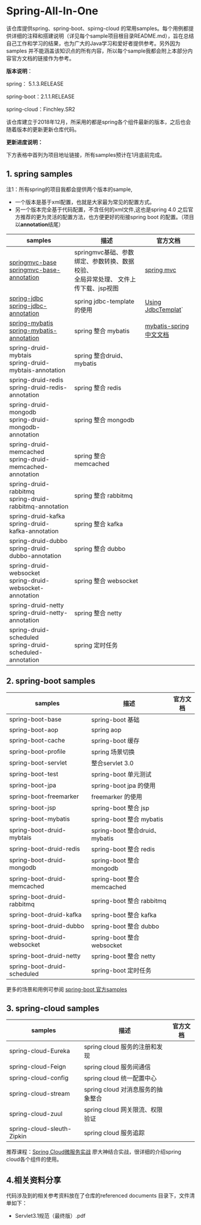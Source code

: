 # Spring-All-In-One

该仓库提供spring、spring-boot、spirng-cloud 的常用samples。每个用例都提供详细的注释和搭建说明（详见每个sample项目根目录README.md），旨在总结自己工作和学习的结果，也为广大的Java学习和爱好者提供参考。另外因为samples 并不能涵盖该知识点的所有内容，所以每个sample我都会附上本部分内容官方文档的链接作为参考。

**版本说明**：

spring： 5.1.3.RELEASE

spring-boot：2.1.1.RELEASE

spring-cloud：Finchley.SR2

该仓库建立于2018年12月，所采用的都是spring各个组件最新的版本，之后也会随着版本的更新更新仓库代码。

**更新进度说明：**

下方表格中首列为项目地址链接，所有samples预计在1月底前完成。

## 1. spring samples

注1：所有spring的项目我都会提供两个版本的sample,

- 一个版本是基于xml配置，也就是大家最为常见的配置方式。
- 另一个版本完全基于代码配置，不含任何的xml文件,这也是spring 4.0 之后官方推荐的更为灵活的配置方法，也方便更好的衔接spring boot 的配置。（项目以**annotation**结尾）

| samples                                                      | 描述                                                         | 官方文档                                                     |
| ------------------------------------------------------------ | ------------------------------------------------------------ | ------------------------------------------------------------ |
| [springmvc-base](https://github.com/heibaiying/Spring-All-In-One/tree/master/spring/springmvc-base)<br/>[springmvc-base-annotation](https://github.com/heibaiying/Spring-All-In-One/tree/master/spring/springmvc-base-annotation) | springmvc基础、参数绑定、参数转换、数据校验、<br/>全局异常处理、 文件上传下载、jsp视图 | [spring mvc ](https://docs.spring.io/spring/docs/5.1.3.RELEASE/spring-framework-reference/web.html#mvc) |
| [spring-jdbc](https://github.com/heibaiying/Spring-All-In-One/tree/master/spring/spring-jdbc)<br/>[spring-jdbc-annotation](https://github.com/heibaiying/Spring-All-In-One/tree/master/spring/spring-jdbc-annotation) | spring jdbc-template 的使用                                  | [Using JdbcTemplat](https://docs.spring.io/spring/docs/5.1.3.RELEASE/spring-framework-reference/data-access.html#jdbc-JdbcTemplate)` |
| [spring-mybatis](https://github.com/heibaiying/Spring-All-In-One/tree/master/spring/spring-mybatis)<br/>[spring-mybatis-annotation](https://github.com/heibaiying/Spring-All-In-One/tree/master/spring/mybatis-annotation) | spring 整合 mybatis                                          | [mybatis-spring中文文档](http://www.mybatis.org/spring/zh/index.html) |
| spring-druid-mybtais<br/>spring-druid-mybtais-annotation     | spring 整合druid、mybatis                                    |                                                              |
| spring-druid-redis<br/>spring-druid-redis-annotation         | spring 整合 redis                                            |                                                              |
| spring-druid-mongodb<br/>spring-druid-mongodb-annotation     | spring 整合 mongodb                                          |                                                              |
| spring-druid-memcached<br/>spring-druid-memcached-annotation | spring 整合 memcached                                        |                                                              |
| spring-druid-rabbitmq<br/>spring-druid-rabbitmq-annotation   | spring 整合 rabbitmq                                         |                                                              |
| spring-druid-kafka<br/>spring-druid-kafka-annotation         | spring 整合 kafka                                            |                                                              |
| spring-druid-dubbo<br/>spring-druid-dubbo-annotation         | spring 整合 dubbo                                            |                                                              |
| spring-druid-websocket<br/>spring-druid-websocket-annotation | spring 整合 websocket                                        |                                                              |
| spring-druid-netty<br/>spring-druid-netty-annotation         | spring 整合 netty                                            |                                                              |
| spring-druid-scheduled<br/>spring-druid-scheduled-annotation | spring 定时任务                                              |                                                              |



## 2. spring-boot samples

| samples                     | 描述                           | 官方文档 |
| --------------------------- | ------------------------------ | -------- |
| spring-boot-base            | spring-boot 基础               |          |
| spring-boot-aop             | spring aop                     |          |
| spring-boot-cache           | spring-boot 缓存               |          |
| spring-boot-profile         | spring 场景切换                |          |
| spring-boot-servlet         | 整合servlet 3.0                |          |
| spring-boot-test            | spring-boot 单元测试           |          |
| spring-boot-jpa             | spring-boot jpa 的使用         |          |
| spring-boot-freemarker      | freemarker 的使用              |          |
| spring-boot-jsp             | spring-boot 整合 jsp           |          |
| spring-boot-mybatis         | spring-boot 整合 mybatis       |          |
| spring-boot-druid-mybtais   | spring-boot 整合druid、mybatis |          |
| spring-boot-druid-redis     | spring-boot 整合 redis         |          |
| spring-boot-druid-mongodb   | spring-boot 整合 mongodb       |          |
| spring-boot-druid-memcached | spring-boot 整合 memcached     |          |
| spring-boot-druid-rabbitmq  | spring-boot 整合 rabbitmq      |          |
| spring-boot-druid-kafka     | spring-boot 整合 kafka         |          |
| spring-boot-druid-dubbo     | spring-boot 整合 dubbo         |          |
| spring-boot-druid-websocket | spring-boot 整合 websocket     |          |
| spring-boot-druid-netty     | spring-boot 整合 netty         |          |
| spring-boot-druid-scheduled | spring-boot 定时任务           |          |

更多的场景和用例可参阅 [spring-boot 官方samples ](https://github.com/spring-projects/spring-boot/tree/master/spring-boot-samples)



## 3. spring-cloud samples

| samples                    | 描述                              | 官方文档 |
| -------------------------- | --------------------------------- | -------- |
| spring-cloud-Eureka        | spring cloud 服务的注册和发现     |          |
| spring-cloud-Feign         | spring cloud 服务间通信           |          |
| spring-cloud-config        | spring cloud 统一配置中心         |          |
| spring-cloud-stream        | spring cloud 对消息服务的抽象整合 |          |
| spring-cloud-zuul          | spring cloud 网关限流、权限验证   |          |
| spring-cloud-sleuth-Zipkin | spring cloud 服务追踪             |          |

推荐课程：[Spring Cloud微服务实战](![1545569626662](C:\Users\28067\AppData\Roaming\Typora\typora-user-images\1545569626662.png)) 廖大神结合实战，很详细的介绍spring cloud各个组件的使用。



## 4.相关资料分享

代码涉及到的相关参考资料放在了仓库的referenced documents 目录下，文件清单如下：

- Servlet3.1规范（最终版）.pdf

